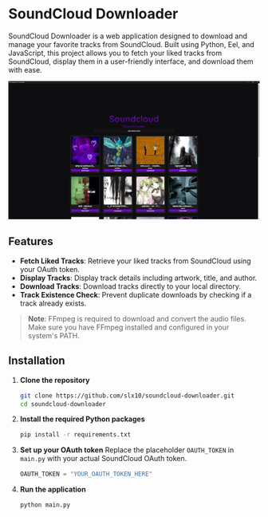 # SoundCloud Downloader

SoundCloud Downloader is a web application designed to download and manage your favorite tracks from SoundCloud. Built using Python, Eel, and JavaScript, this project allows you to fetch your liked tracks from SoundCloud, display them in a user-friendly interface, and download them with ease.

![Showcase](web/img/showcase.jpg)

## Features

- **Fetch Liked Tracks**: Retrieve your liked tracks from SoundCloud using your OAuth token.
- **Display Tracks**: Display track details including artwork, title, and author.
- **Download Tracks**: Download tracks directly to your local directory.
- **Track Existence Check**: Prevent duplicate downloads by checking if a track already exists.

> **Note**: FFmpeg is required to download and convert the audio files. Make sure you have FFmpeg installed and configured in your system's PATH.

## Installation

1. **Clone the repository**
   ```sh
   git clone https://github.com/slx10/soundcloud-downloader.git
   cd soundcloud-downloader
   ```

2. **Install the required Python packages**
   ```sh
   pip install -r requirements.txt
   ```

3. **Set up your OAuth token**
   Replace the placeholder `OAUTH_TOKEN` in `main.py` with your actual SoundCloud OAuth token.
   ```python
   OAUTH_TOKEN = "YOUR_OAUTH_TOKEN_HERE"
   ```

4. **Run the application**
   ```sh
   python main.py
   ```
